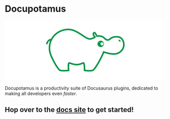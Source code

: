 # Docupotamus

![Logo](./site/static/img/logo.svg)

Docupotamus is a productivity suite of Docusaurus plugins, dedicated to making
all developers even _faster_.

## Hop over to the [docs site](https://www.docupotamus.io) to get started!
